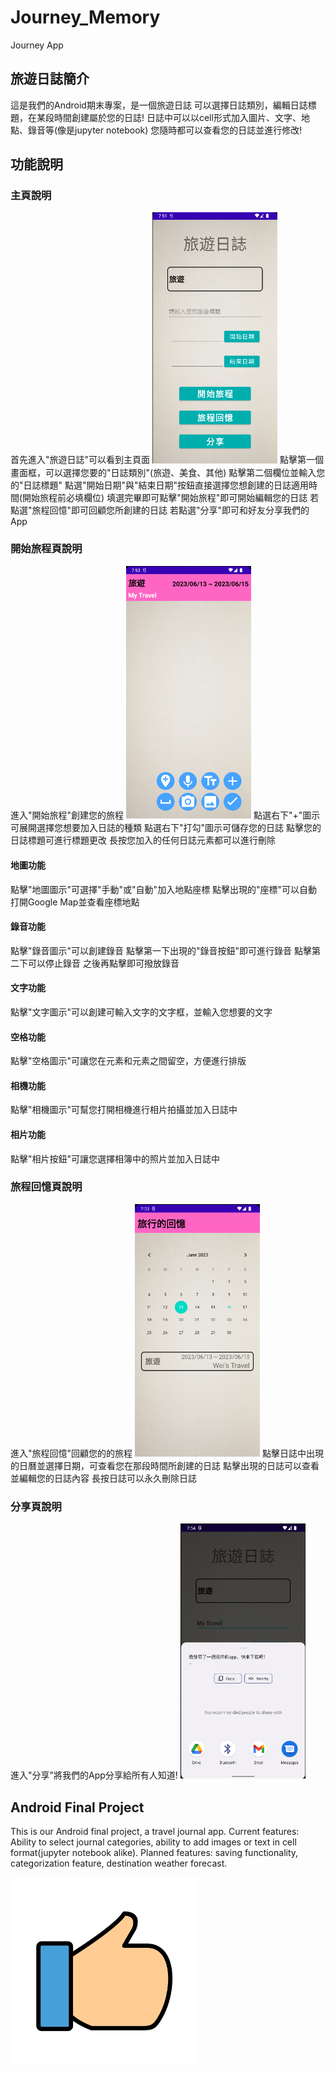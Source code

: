 # Journey_Memory
Journey App

## 旅遊日誌簡介
這是我們的Android期末專案，是一個旅遊日誌
可以選擇日誌類別，編輯日誌標題，在某段時間創建屬於您的日誌!
日誌中可以以cell形式加入圖片、文字、地點、錄音等(像是jupyter notebook)
您隨時都可以查看您的日誌並進行修改!

## 功能說明
### 主頁說明
首先進入"旅遊日誌"可以看到主頁面
<img src="https://github.com/Jayyyu1w/Journey_Memory/blob/main/src/main_page.png?raw=true" alt="test" width="200">
點擊第一個畫面框，可以選擇您要的"日誌類別"(旅遊、美食、其他)
點擊第二個欄位並輸入您的"日誌標題"
點選"開始日期"與"結束日期"按鈕直接選擇您想創建的日誌適用時間(開始旅程前必填欄位)
填選完畢即可點擊"開始旅程"即可開始編輯您的日誌
若點選"旅程回憶"即可回顧您所創建的日誌
若點選"分享"即可和好友分享我們的App

### 開始旅程頁說明
進入"開始旅程"創建您的旅程
<img src="https://github.com/Jayyyu1w/Journey_Memory/blob/main/src/edit_page.png?raw=true" alt="test" width="200">
點選右下"+"圖示可展開選擇您想要加入日誌的種類
點選右下"打勾"圖示可儲存您的日誌
點擊您的日誌標題可進行標題更改
長按您加入的任何日誌元素都可以進行刪除

#### 地圖功能
點擊"地圖圖示"可選擇"手動"或"自動"加入地點座標
點擊出現的"座標"可以自動打開Google Map並查看座標地點

#### 錄音功能
點擊"錄音圖示"可以創建錄音
點擊第一下出現的"錄音按鈕"即可進行錄音
點擊第二下可以停止錄音
之後再點擊即可撥放錄音

#### 文字功能
點擊"文字圖示"可以創建可輸入文字的文字框，並輸入您想要的文字

#### 空格功能
點擊"空格圖示"可讓您在元素和元素之間留空，方便進行排版

#### 相機功能
點擊"相機圖示"可幫您打開相機進行相片拍攝並加入日誌中

#### 相片功能
點擊"相片按鈕"可讓您選擇相簿中的照片並加入日誌中

### 旅程回憶頁說明
進入"旅程回憶"回顧您的的旅程
<img src="https://github.com/Jayyyu1w/Journey_Memory/blob/main/src/memory_page.png?raw=true" alt="test" width="200">
點擊日誌中出現的日曆並選擇日期，可查看您在那段時間所創建的日誌
點擊出現的日誌可以查看並編輯您的日誌內容
長按日誌可以永久刪除日誌

### 分享頁說明
進入"分享"將我們的App分享給所有人知道!
<img src="https://github.com/Jayyyu1w/Journey_Memory/blob/main/src/share_page.png?raw=true" alt="test" width="200">

## Android Final Project
This is our Android final project, a travel journal app.
Current features: Ability to select journal categories, ability to add images or text in cell format(jupyter notebook alike).
Planned features: saving functionality, categorization feature, destination weather forecast.

<img src="https://github.com/Jayyyu1w/Journey_Memory/blob/main/src/test.png?raw=true" alt="test" width="300">